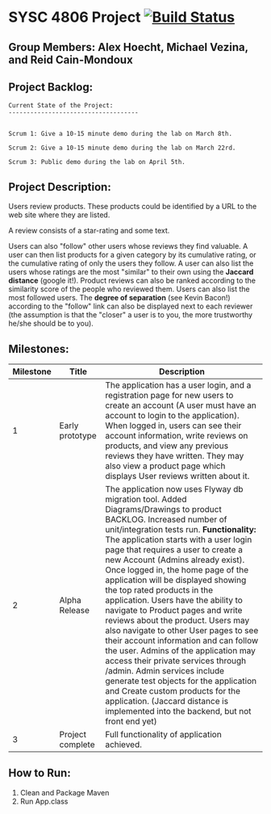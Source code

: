 # SYSC 4806 Project [![Build Status](https://travis-ci.com/MikeVezina/SYSC4806Project.svg?token=5XuGRvxnd7EFyJcxyBNe&branch=master)](https://travis-ci.com/MikeVezina/SYSC4806Project)

Group Members: Alex Hoecht, Michael Vezina, and Reid Cain-Mondoux
-----------------------------------------------------------

Project Backlog:
----------------------------
    Current State of the Project:
    ------------------------------------
    
    
    Scrum 1: Give a 10-15 minute demo during the lab on March 8th.
    
    Scrum 2: Give a 10-15 minute demo during the lab on March 22rd.
    
    Scrum 3: Public demo during the lab on April 5th.



Project Description:
-----------------------------
Users review products. These products could be identified by a URL to the web site where they are listed. 

A review consists of a star-rating and some text. 

Users can also "follow" other users whose reviews they find valuable. A user can then list products for a given 
category by its cumulative rating, or the cumulative rating of only the users they follow. A user can also list the 
users whose ratings are the most "similar" to their own using the **Jaccard distance** (google it!). Product reviews 
can also be ranked according to the similarity score of the people who reviewed them. Users can also list the most 
followed users. The **degree of separation** (see Kevin Bacon!) according to the "follow" link can also be displayed 
next to each reviewer (the assumption is that the "closer" a user is to you, the more trustworthy he/she should be 
to you).


Milestones:
----------------------------
| Milestone| Title| Description|
|----------|------|------------|
|    1     | Early prototype| The application has a user login, and a registration page for new users to create an account (A user must have an account to login to the application). When logged in, users can see their account information, write reviews on products, and view any previous reviews they have written. They may also view a product page which displays User reviews written about it. |
|    2     | Alpha Release| The application now uses Flyway db migration tool. Added Diagrams/Drawings to product BACKLOG. Increased number of unit/integration tests run. **Functionality:** The application starts with a user login page that requires a user to create a new Account (Admins already exist). Once logged in, the home page of the application will be displayed showing the top rated products in the application.  Users have the ability to navigate to Product pages and write reviews about the product. Users may also navigate to other User pages to see their account information and can follow the user. Admins of the application may access their private services through /admin. Admin services include generate test objects for the application and Create custom products for the application. (Jaccard distance is implemented into the backend, but not front end yet)
|    3     | Project complete| Full functionality of application achieved.

      
 
How to Run:
------------------------------
1) Clean and Package Maven
2) Run App.class